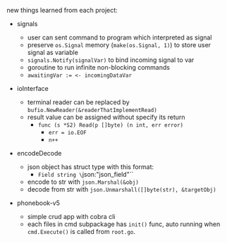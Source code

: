 new things learned from each project:

* signals
    * user can sent command to program which interpreted as signal
    * preserve `os.Signal` memory (`make(os.Signal, 1)`) to store user signal as variable
    * `signals.Notify(signalVar)` to bind incoming signal to var
    * goroutine to run infinite non-blocking commands
    * `awaitingVar := <- incomingDataVar`

* ioInterface
    * terminal reader can be replaced by `bufio.NewReader(&readerThatImplementRead)`
    * result value can be assigned without specify its return
        * `func (s *S2) Read(p []byte) (n int, err error)`
            * `err = io.EOF`
            * `n++`

* encodeDecode
    * json object has struct type with this format:
        * `Field string \`json:"json_field"\``
    * encode to str with `json.Marshal(&obj)`
    * decode from str with `json.Unmarshall([]byte(str), &targetObj)`

* phonebook-v5
    * simple crud app with cobra cli
    * each files in cmd subpackage has `init()` func, auto running when `cmd.Execute()` is called from `root.go`.
